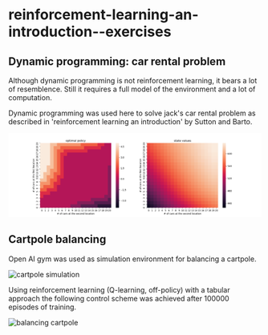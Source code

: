 # reinforcement-learning-an-introduction--exercises

## Dynamic programming: car rental problem

Although dynamic programming is not reinforcement learning, it bears a lot of resemblence.
Still it requires a full model of the environment and a lot of computation.

Dynamic programming was used here to solve jack's car rental problem as described in 'reinforcement learning an introduction' by Sutton and Barto.

![text](./dyanmic_programming/figure_car_rental.png)

## Cartpole balancing 

Open AI gym was used as simulation environment for balancing a cartpole.

![cartpole simulation](https://j.gifs.com/QnvZ27.gif)

Using reinforcement learning (Q-learning, off-policy) with a tabular approach the following control scheme was achieved
after 100000 episodes of training.

![balancing cartpole](https://j.gifs.com/gZ61V6.gif)
